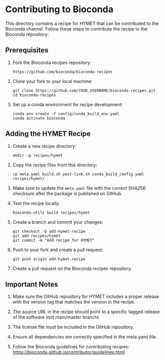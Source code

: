 # Contributing to Bioconda

This directory contains a recipe for HYMET that can be contributed to the Bioconda channel. Follow these steps to contribute the recipe to the Bioconda repository:

## Prerequisites

1. Fork the Bioconda recipes repository:
   ```
   https://github.com/bioconda/bioconda-recipes
   ```

2. Clone your fork to your local machine:
   ```
   git clone https://github.com/YOUR_USERNAME/bioconda-recipes.git
   cd bioconda-recipes
   ```

3. Set up a conda environment for recipe development:
   ```
   conda env create -f config/conda_build_env.yaml
   conda activate bioconda
   ```

## Adding the HYMET Recipe

1. Create a new recipe directory:
   ```
   mkdir -p recipes/hymet
   ```

2. Copy the recipe files from this directory:
   ```
   cp meta.yaml build.sh post-link.sh conda_build_config.yaml recipes/hymet/
   ```

3. Make sure to update the `meta.yaml` file with the correct SHA256 checksum after the package is published on GitHub.

4. Test the recipe locally:
   ```
   bioconda-utils build recipes/hymet
   ```

5. Create a branch and commit your changes:
   ```
   git checkout -b add-hymet-recipe
   git add recipes/hymet
   git commit -m "Add recipe for HYMET"
   ```

6. Push to your fork and create a pull request:
   ```
   git push origin add-hymet-recipe
   ```

7. Create a pull request on the Bioconda recipes repository.

## Important Notes

1. Make sure the GitHub repository for HYMET includes a proper release with the version tag that matches the version in the recipe.

2. The source URL in the recipe should point to a specific tagged release of the software (not main/master branch).

3. The license file must be included in the GitHub repository.

4. Ensure all dependencies are correctly specified in the meta.yaml file.

5. Follow the Bioconda guidelines for contributing recipes: https://bioconda.github.io/contributor/guidelines.html 